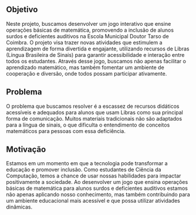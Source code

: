 ## Objetivo

Neste projeto, buscamos desenvolver um jogo interativo que ensine operações básicas de matemática, promovendo a inclusão de alunos surdos e deficientes auditivos na Escola Municipal Doutor Tarso de Coimbra. O projeto visa trazer novas atividades que estimulem a aprendizagem de forma divertida e engajante, utilizando recursos de Libras (Língua Brasileira de Sinais) para garantir acessibilidade e interação entre todos os estudantes. Através desse jogo, buscamos não apenas facilitar o aprendizado matemático, mas também fomentar um ambiente de cooperação e diversão, onde todos possam participar ativamente.


## Problema

O problema que buscamos resolver é a escassez de recursos didáticos acessíveis e adequados para alunos que usam Libras como sua principal forma de comunicação. Muitos materiais tradicionais não são adaptados para a língua de sinais, o que dificulta o entendimento de conceitos matemáticos para pessoas com essa deficiência.


## Motivação
Estamos em um momento em que a tecnologia pode transformar a educação e promover inclusão. Como estudantes de Ciência da Computação, temos a chance de usar nossas habilidades para impactar positivamente a sociedade. Ao desenvolver um jogo que ensina operações básicas de matemática para alunos surdos e deficientes auditivos estamos não apenas aplicando nosso conhecimento, mas também contribuindo para um ambiente educacional mais acessível e que possa utilizar atividades dinâmicas.



